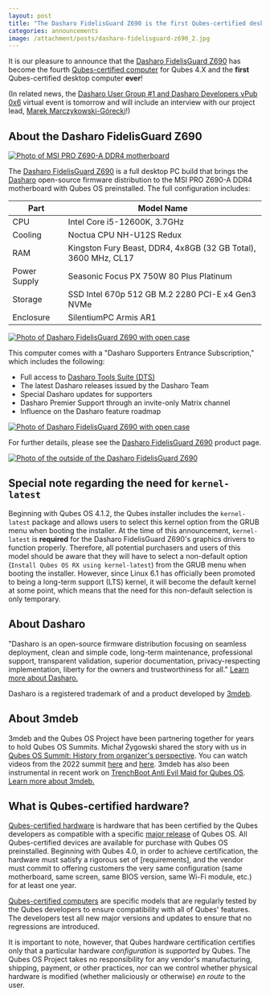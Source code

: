 ```yaml
---
layout: post
title: "The Dasharo FidelisGuard Z690 is the first Qubes-certified desktop computer!"
categories: announcements
image: /attachment/posts/dasharo-fidelisguard-z690_2.jpg
---
```


It is our pleasure to announce that the [Dasharo FidelisGuard Z690](https://3mdeb.com/shop/open-source-hardware/dasharo-fidelisguard-z690-qubes-os-certified/) has become the fourth [Qubes-certified computer](/doc/certified-hardware/) for Qubes 4.X and the **first** Qubes-certified desktop computer **ever**!

(In related news, the [Dasharo User Group #1 and Dasharo Developers vPub 0x6](/news/2023/03/15/marek-marczykowski-gorecki-interviewed-dasharo-virtual-event) virtual event is tomorrow and will include an interview with our project lead, [Marek Marczykowski-Górecki](/team/#marek-marczykowski-górecki)!)

## About the Dasharo FidelisGuard Z690

[![Photo of MSI PRO Z690-A DDR4 motherboard](/attachment/posts/dasharo-fidelisguard-z690_1.jpg)](https://3mdeb.com/shop/open-source-hardware/dasharo-fidelisguard-z690-qubes-os-certified/)

The [Dasharo FidelisGuard Z690](https://3mdeb.com/shop/open-source-hardware/dasharo-fidelisguard-z690-qubes-os-certified/) is a full desktop PC build that brings the [Dasharo](https://dasharo.com/) open-source firmware distribution to the MSI PRO Z690-A DDR4 motherboard with Qubes OS preinstalled. The full configuration includes:

| Part         | Model Name                                                     |
|------------- | -------------------------------------------------------------- |
| CPU	         | Intel Core i5-12600K, 3.7GHz                                   |
| Cooling	     | Noctua CPU NH-U12S Redux                                       |
| RAM	         | Kingston Fury Beast, DDR4, 4x8GB (32 GB Total), 3600 MHz, CL17 |
| Power Supply | Seasonic Focus PX 750W 80 Plus Platinum                        |
| Storage      | SSD Intel 670p 512 GB M.2 2280 PCI-E x4 Gen3 NVMe              |
| Enclosure	   | SilentiumPC Armis AR1                                          |

[![Photo of Dasharo FidelisGuard Z690 with open case](/attachment/posts/dasharo-fidelisguard-z690_2.jpg)](https://3mdeb.com/shop/open-source-hardware/dasharo-fidelisguard-z690-qubes-os-certified/)

This computer comes with a "Dasharo Supporters Entrance Subscription," which includes the following:

- Full access to [Dasharo Tools Suite (DTS)](https://docs.dasharo.com/dasharo-tools-suite/overview/)
- The latest Dasharo releases issued by the Dasharo Team
- Special Dasharo updates for supporters
- Dasharo Premier Support through an invite-only Matrix channel
- Influence on the Dasharo feature roadmap

[![Photo of Dasharo FidelisGuard Z690 with open case](/attachment/posts/dasharo-fidelisguard-z690_3.jpg)](https://3mdeb.com/shop/open-source-hardware/dasharo-fidelisguard-z690-qubes-os-certified/)

For further details, please see the [Dasharo FidelisGuard Z690](https://3mdeb.com/shop/open-source-hardware/dasharo-fidelisguard-z690-qubes-os-certified/) product page.

[![Photo of the outside of the Dasharo FidelisGuard Z690](/attachment/posts/dasharo-fidelisguard-z690_4.jpg)](https://3mdeb.com/shop/open-source-hardware/dasharo-fidelisguard-z690-qubes-os-certified/)

## Special note regarding the need for `kernel-latest`

Beginning with Qubes OS 4.1.2, the Qubes installer includes the `kernel-latest` package and allows users to select this kernel option from the GRUB menu when booting the installer. At the time of this announcement, `kernel-latest` is **required** for the Dasharo FidelisGuard Z690's graphics drivers to function properly. Therefore, all potential purchasers and users of this model should be aware that they will have to select a non-default option (`Install Qubes OS RX using kernel-latest`) from the GRUB menu when booting the installer. However, since Linux 6.1 has officially been promoted to being a long-term support (LTS) kernel, it will become the default kernel at some point, which means that the need for this non-default selection is only temporary.

## About Dasharo

"Dasharo is an open-source firmware distribution focusing on seamless deployment, clean and simple code, long-term maintenance, professional support, transparent validation, superior documentation, privacy-respecting implementation, liberty for the owners and trustworthiness for all." [Learn more about Dasharo.](https://docs.dasharo.com/osf-trivia-list/dasharo/)

Dasharo is a registered trademark of and a product developed by [3mdeb](https://3mdeb.com/).

## About 3mdeb

3mdeb and the Qubes OS Project have been partnering together for years to hold Qubes OS Summits. Michał Żygowski shared the story with us in [Qubes OS Summit: History from organizer's perspective](/news/2022/09/07/qubes-os-summit-history/). You can watch videos from the 2022 summit [here](https://www.youtube.com/watch?v=hkWWz3xGqS8) and [here](https://www.youtube.com/watch?v=A9GrlQsQc7Q). 3mdeb has also been instrumental in recent work on [TrenchBoot Anti Evil Maid for Qubes OS](/news/2023/01/31/trenchboot-aem-for-qubes-os/). [Learn more about 3mdeb.](https://3mdeb.com/about-us/)

## What is Qubes-certified hardware?

[Qubes-certified hardware](/doc/certified-hardware/) is hardware that has been certified by the Qubes developers as compatible with a specific [major release](/doc/version-scheme/) of Qubes OS. All Qubes-certified devices are available for purchase with Qubes OS preinstalled. Beginning with Qubes 4.0, in order to achieve certification, the hardware must satisfy a rigorous set of [requirements], and the vendor must commit to offering customers the very same configuration (same motherboard, same screen, same BIOS version, same Wi-Fi module, etc.) for at least one year.

[Qubes-certified computers](https://qubes-doc-rst.readthedocs.io/en/latest/user/hardware/certified-hardware.html#qubes-certified-computers) are specific models that are regularly tested by the Qubes developers to ensure compatibility with all of Qubes' features. The developers test all new major versions and updates to ensure that no regressions are introduced.

It is important to note, however, that Qubes hardware certification certifies only that a particular hardware *configuration* is *supported* by Qubes. The Qubes OS Project takes no responsibility for any vendor's manufacturing, shipping, payment, or other practices, nor can we control whether physical hardware is modified (whether maliciously or otherwise) *en route* to the user.
